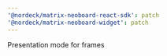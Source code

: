 ```yaml
---
'@nordeck/matrix-neoboard-react-sdk': patch
'@nordeck/matrix-neoboard-widget': patch
---
```


Presentation mode for frames
